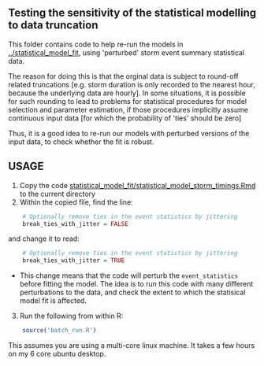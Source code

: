 Testing the sensitivity of the statistical modelling to data truncation
-----------------------------------------------------------------------

This folder contains code to help re-run the models in [../statistical_model_fit](../statistical_model_fit),
using 'perturbed' storm event summary statistical data. 

The reason for doing this is that the orginal data is subject to round-off
related truncations [e.g. storm duration is only recorded to the nearest hour,
because the underlying data are hourly]. In some situations, it is possible for
such rounding to lead to problems for statistical procedures for model
selection and parameter estimation, if those procedures implicitly assume continuous
input data [for which the probability of 'ties' should be zero]

Thus, it is a good idea to re-run our models with perturbed versions of the
input data, to check whether the fit is robust.


USAGE
-----
1. Copy the code [statistical_model_fit/statistical_model_storm_timings.Rmd](statistical_model_fit/statistical_model_storm_timings.Rmd) to the current directory
2. Within the copied file, find the line:
```r
    # Optionally remove ties in the event statistics by jittering
    break_ties_with_jitter = FALSE
```
and change it to read:
```r
    # Optionally remove ties in the event statistics by jittering
    break_ties_with_jitter = TRUE
```
* This change means that the code will perturb the `event_statistics` before
fitting the model. The idea is to run this code with many different perturbations
to the data, and check the extent to which the statisical model fit is affected.
3. Run the following from within R:
```r
    source('batch_run.R')
```
This assumes you are using a multi-core linux machine. It takes a few hours
on my 6 core ubuntu desktop.
